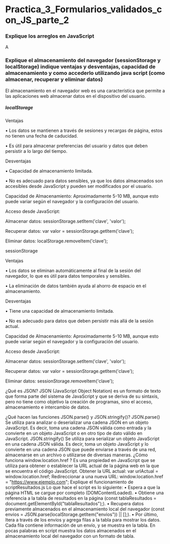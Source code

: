 # Practica_3_Formularios_validados_con_JS_parte_2

### Explique los arreglos en JavaScript
A

### Explique el almacenamiento del navegador (sessionStorage y localStorage) indique ventajas y desventajas, capacidad de almacenamiento y como accederlo utilizando java script (como almacenar, recuperar y eliminar datos)

El almacenamiento en el navegador web es una característica que permite a las aplicaciones web almacenar datos en el dispositivo del usuario.
##### localStorage
Ventajas

•	Los datos se mantienen a través de sesiones y recargas de página, estos no tienen una fecha de caducidad.

•	Es útil para almacenar preferencias del usuario y datos que deben persistir a lo largo del tiempo.

Desventajas

•	Capacidad de almacenamiento limitada.

•	No es adecuado para datos sensibles, ya que los datos almacenados son accesibles desde JavaScript y pueden ser modificados por el usuario.

Capacidad de Almacenamiento: Aproximadamente 5-10 MB, aunque esto puede variar según el navegador y la configuración del usuario.

Acceso desde JavaScript:

Almacenar datos: sessionStorage.setItem('clave', 'valor');

Recuperar datos: var valor = sessionStorage.getItem('clave');

Eliminar datos: localStorage.removeItem('clave');

sessionStorage

Ventajas

•	Los datos se eliminan automáticamente al final de la sesión del navegador, lo que es útil para datos temporales y sensibles.

•	La eliminación de datos también ayuda al ahorro de espacio en el almacenamiento.

Desventajas

•	Tiene una capacidad de almacenamiento limitada.

•	No es adecuado para datos que deben persistir más allá de la sesión actual.

Capacidad de Almacenamiento: Aproximadamente 5-10 MB, aunque esto puede variar según el navegador y la configuración del usuario.

Acceso desde JavaScript:

Almacenar datos: sessionStorage.setItem('clave', 'valor');

Recuperar datos: var valor = sessionStorage.getItem('clave');

Eliminar datos: sessionStorage.removeItem('clave');

¿Qué es JSON?
JSON (JavaScript Object Notation) es un formato de texto que forma parte del sistema de JavaScript y que se deriva de su sintaxis, pero no tiene como objetivo la creación de programas, sino el acceso, almacenamiento e intercambio de datos.

¿Qué hacen las funciones JSON.parse() y JSON.stringify()?
JSON.parse()
Se utiliza para analizar o deserializar una cadena JSON en un objeto JavaScript. Es decir, toma una cadena JSON válida como entrada y la convierte en un objeto JavaScript o en otro tipo de dato válido en JavaScript.
JSON.stringify() 
Se utiliza para serializar un objeto JavaScript en una cadena JSON válida. Es decir, toma un objeto JavaScript y lo convierte en una cadena JSON que puede enviarse a través de una red, almacenarse en un archivo o utilizarse de diversas maneras.
¿Cómo funciona window.location.href ?
Es una propiedad en JavaScript que se utiliza para obtener o establecer la URL actual de la página web en la que se encuentra el código JavaScript. 
Obtener la URL actual: var urlActual = window.location.href;
Redireccionar a una nueva URL: window.location.href = "https://www.ejemplo.com";
Explique el funcionamiento de scriptResultados.js
Lo que hace el script es lo siguiente:
•	Espera a que la página HTML se cargue por completo (DOMContentLoaded).
•	Obtiene una referencia a la tabla de resultados en la página (const tablaResultados = document.getElementById("tablaResultados");).
•	Recupera datos previamente almacenados en el almacenamiento local del navegador (const envios = JSON.parse(localStorage.getItem("envios")) || [];).
•	Por último, Itera a través de los envíos y agrega filas a la tabla para mostrar los datos. Cada fila contiene información de un envío, y se muestra en la tabla.
En pocas palabras en script muestra los datos almacenados en el almacenamiento local del navegador con un formato de tabla.
